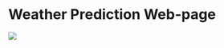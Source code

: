 # Weather Prediction Web-page
![](https://github.com/nasim-raj-laskar/weather-/blob/main/img/a.png)
